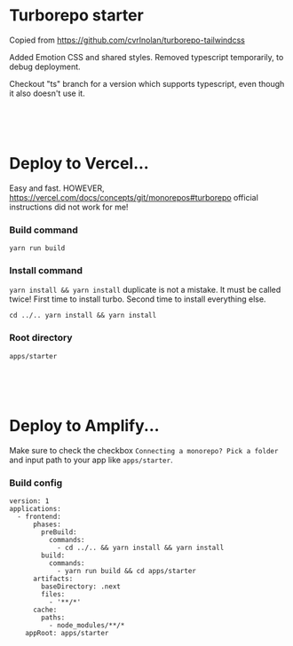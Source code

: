 # Turborepo starter

Copied from https://github.com/cvrlnolan/turborepo-tailwindcss

Added Emotion CSS and shared styles. Removed typescript temporarily, to debug deployment.

Checkout "ts" branch for a version which supports typescript, even though it also doesn't use it.

<p>&nbsp;</p>
<p>&nbsp;</p>

# Deploy to Vercel...

Easy and fast. HOWEVER, https://vercel.com/docs/concepts/git/monorepos#turborepo official instructions did not work for me!

### Build command

```
yarn run build
```

### Install command

`yarn install && yarn install` duplicate is not a mistake. It must be called twice! First time to install turbo. Second time to install everything else.

```
cd ../.. yarn install && yarn install
```

### Root directory

```
apps/starter
```

<p>&nbsp;</p>
<p>&nbsp;</p>

# Deploy to Amplify...

Make sure to check the checkbox `Connecting a monorepo? Pick a folder` and input path to your app like `apps/starter`.

### Build config

```
version: 1
applications:
  - frontend:
      phases:
        preBuild:
          commands:
            - cd ../.. && yarn install && yarn install
        build:
          commands:
            - yarn run build && cd apps/starter
      artifacts:
        baseDirectory: .next
        files:
          - '**/*'
      cache:
        paths:
          - node_modules/**/*
    appRoot: apps/starter
```
